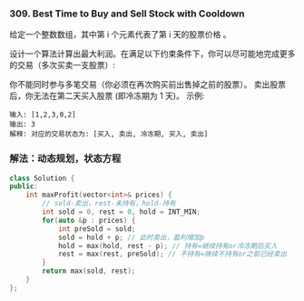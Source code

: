 ### 309. Best Time to Buy and Sell Stock with Cooldown

给定一个整数数组，其中第 i 个元素代表了第 i 天的股票价格 。​

设计一个算法计算出最大利润。在满足以下约束条件下，你可以尽可能地完成更多的交易（多次买卖一支股票）:

你不能同时参与多笔交易（你必须在再次购买前出售掉之前的股票）。
卖出股票后，你无法在第二天买入股票 (即冷冻期为 1 天)。
示例:
```
输入: [1,2,3,0,2]
输出: 3 
解释: 对应的交易状态为: [买入, 卖出, 冷冻期, 买入, 卖出]
```

### 解法：动态规划，状态方程

```cpp
class Solution {
public:
    int maxProfit(vector<int>& prices) {
        // sold-卖出，rest-未持有，hold-持有
        int sold = 0, rest = 0, hold = INT_MIN;
        for(auto &p : prices) {
            int preSold = sold;
            sold = hold + p; // 此时卖出，盈利增加p
            hold = max(hold, rest - p); // 持有=继续持有or冷冻期后买入
            rest = max(rest, preSold); // 不持有=继续不持有or之前已经卖出
        }
        return max(sold, rest);
    }
};
```
